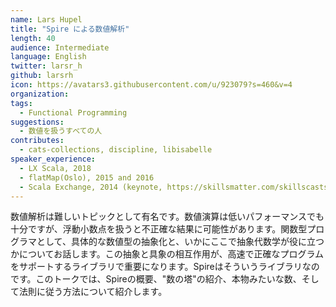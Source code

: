 ```yaml
---
name: Lars Hupel
title: "Spire による数値解析"
length: 40
audience: Intermediate
language: English
twitter: larsr_h
github: larsrh
icon: https://avatars3.githubusercontent.com/u/923079?s=460&v=4
organization: 
tags:
  - Functional Programming
suggestions:
  - 数値を扱うすべての人
contributes:
  - cats-collections, discipline, libisabelle
speaker_experience:
  - LX Scala, 2018
  - flatMap(Oslo), 2015 and 2016
  - Scala Exchange, 2014 (keynote, https://skillsmatter.com/skillscasts/5827-state-of-the-typelevel)
---
```

数値解析は難しいトピックとして有名です。数値演算は低いパフォーマンスでも十分ですが、浮動小数点を扱うと不正確な結果に可能性があります。関数型プログラマとして、具体的な数値型の抽象化と、いかにここで抽象代数学が役に立つかについてお話します。この抽象と具象の相互作用が、高速で正確なプログラムをサポートするライブラリで重要になります。Spireはそういうライブラリなのです。このトークでは、Spireの概要、"数の塔"の紹介、本物みたいな数、そして法則に従う方法について紹介します。

